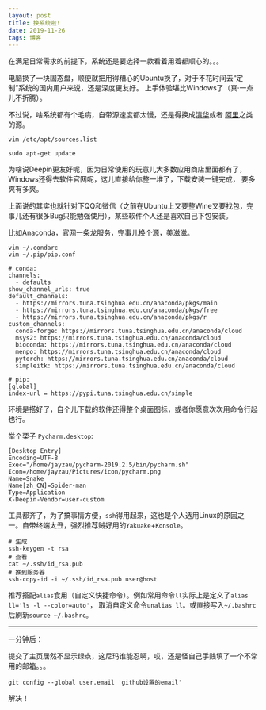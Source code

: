 ```yaml
---
layout: post
title: 换系统啦!
date: 2019-11-26
tags: 博客   
---
```

在满足日常需求的前提下，系统还是要选择一款看着用着都顺心的。。。

电脑换了一块固态盘，顺便就把用得糟心的Ubuntu换了，对于不花时间去“定制”系统的国内用户来说，还是深度更友好。
上手体验堪比Windows了（真·一点儿不折腾）。

不过说，啥系统都有个毛病，自带源速度都太慢，还是得换成[清华](https://mirror.tuna.tsinghua.edu.cn/help/debian/)或者
[阿里](https://developer.aliyun.com/mirror)之类的源。

```shell
vim /etc/apt/sources.list

sudo apt-get update
```

为啥说Deepin更友好呢，因为日常使用的玩意儿大多数应用商店里面都有了，Windows还得去软件官网呢，这儿直接给你整一堆了，下载安装一键完成，
要多爽有多爽。

上面说的其实也就针对下QQ和微信（之前在Ubuntu上又要整Wine又要找包，完事儿还有很多Bug只能勉强使用），某些软件个人还是喜欢自己下包安装。

比如Anaconda，官网一条龙服务，完事儿换个[源](https://mirror.tuna.tsinghua.edu.cn/help/pypi/)，美滋滋。

```shell
vim ~/.condarc
vim ~/.pip/pip.conf
```

```text
# conda:
channels:
  - defaults
show_channel_urls: true
default_channels:
  - https://mirrors.tuna.tsinghua.edu.cn/anaconda/pkgs/main
  - https://mirrors.tuna.tsinghua.edu.cn/anaconda/pkgs/free
  - https://mirrors.tuna.tsinghua.edu.cn/anaconda/pkgs/r
custom_channels:
  conda-forge: https://mirrors.tuna.tsinghua.edu.cn/anaconda/cloud
  msys2: https://mirrors.tuna.tsinghua.edu.cn/anaconda/cloud
  bioconda: https://mirrors.tuna.tsinghua.edu.cn/anaconda/cloud
  menpo: https://mirrors.tuna.tsinghua.edu.cn/anaconda/cloud
  pytorch: https://mirrors.tuna.tsinghua.edu.cn/anaconda/cloud
  simpleitk: https://mirrors.tuna.tsinghua.edu.cn/anaconda/cloud

# pip:
[global]
index-url = https://pypi.tuna.tsinghua.edu.cn/simple
```

环境是搭好了，自个儿下载的软件还得整个桌面图标，或者你愿意次次用命令行起也行。

举个栗子 `Pycharm.desktop`:

```text
[Desktop Entry]
Encoding=UTF-8
Exec="/home/jayzau/pycharm-2019.2.5/bin/pycharm.sh"
Icon=/home/jayzau/Pictures/icon/pycharm.png
Name=Snake
Name[zh_CN]=Spider-man
Type=Application
X-Deepin-Vendor=user-custom
```

工具都齐了，为了搞事情方便，`ssh`得用起来，这也是个人选用Linux的原因之一。自带终端太丑，强烈推荐贼好用的`Yakuake`+`Konsole`。

```shell
# 生成
ssh-keygen -t rsa
# 查看
cat ~/.ssh/id_rsa.pub
# 推到服务器
ssh-copy-id -i ~/.ssh/id_rsa.pub user@host
```

推荐搭配`alias`食用（自定义快捷命令）。例如常用命令`ll`实际上是定义了`alias ll='ls -l --color=auto'`，
取消自定义命令`unalias ll`。或直接写入`~/.bashrc`后刷新`source ~/.bashrc`。

---
一分钟后：

提交了主页居然不显示绿点，这尼玛谁能忍啊，哎，还是怪自己手贱填了一个不常用的邮箱。。。

```shell
git config --global user.email 'github设置的email'
```

解决！
